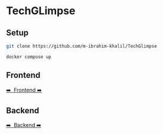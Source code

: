 # TechGLimpse

## Setup

```bash
git clone https://github.com/m-ibrahim-khalil/TechGlimpse
```

```bash
docker compose up
```

## Frontend

[➡️ &nbsp;Frontend ➡️](frontend/README.md)

## Backend

[➡️ &nbsp;Backend ➡️](backend/README.md)
